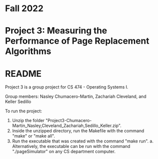 # Fall 2022
# Project 3: Measuring the Performance of Page Replacement Algorithms
# README


Project 3 is a group project for CS 474 - Operating Systems I. 


Group members: Nasley Chumacero-Martin, Zachariah Cleveland, and Keller Sedillo


To run the project:
1. Unzip the folder "Project3-Chumacero-Martin_Nasley,Cleveland_Zachariah,Sedillo_Keller.zip".
2. Inside the unzipped directory, run the Makefile with the command "make" or "make all".
3. Run the executable that was created with the command "make run".
    a. Alternatively, the executable can be run with the command "./pageSimulator" on any CS department computer.
